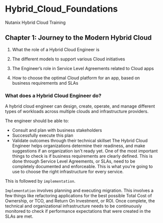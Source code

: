# Hybrid_Cloud_Foundations
Nutanix Hybrid Cloud Training

## Chapter 1: Journey to the Modern Hybrid Cloud

1. What the role of a Hybrid Cloud Engineer is

2. The different models to support various Cloud initiatives

3. The Engineer’s role in Service Level Agreements related to Cloud apps

4. How to choose the optimal Cloud platform for an app, based on business requirements and SLAs

### What does a Hybrid Cloud Engineer do?

A hybrid cloud engineer can design, create, operate, and manage different types of workloads across multiple clouds and infrastructure providers.

The engineer should be able to:

* Consult and plan with business stakeholders
* Successfully execute this plan
* Validate outcomes through their technical skillset
The Hybrid Cloud Engineer helps organizations determine their readiness, and make suggestions if an organization isn't ready yet. One of the most important things to check is if business requirements are clearly defined. This is done through Service Level Agreements, or SLAs, need to be completely documented and enforceable. This is what you're going to use to choose the right infrastructure for every service.

This is followed by ```implementation```.

```Implementation``` involves planning and executing migration. This involves a few things like refactoring applications for the best possible Total Cost of Ownership, or TCO, and Return On Investment, or ROI. Once complete, the technical and organizational infrastructure needs to be continuously monitored to check if performance expectations that were created in the SLAs are met.